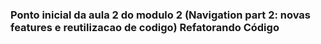 ### Ponto inicial da aula 2 do modulo 2 (Navigation part 2: novas features e reutilizacao de codigo)  Refatorando Código